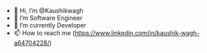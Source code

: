 - 👋 Hi, I’m @Kaushikwagh
- 👀 I’m Software Engineer
- 🌱 I’m currently Developer
- 📫 How to reach me (https://www.linkedin.com/in/kaushik-wagh-a64704228/)

<!---
Kaushikwagh/Kaushikwagh is a ✨ special ✨ repository because its `README.md` (this file) appears on your GitHub profile.
You can click the Preview link to take a look at your changes.
--->
